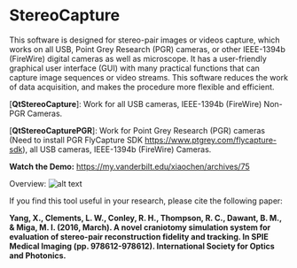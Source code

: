 # StereoCapture

This software is designed for stereo-pair images or videos capture, which works on all USB, Point Grey Research (PGR) cameras, or other IEEE-1394b (FireWire) digital cameras as well as microscope. It has a user-friendly graphical user interface (GUI) with many practical functions that can capture image sequences or video streams. This software reduces the work of data acquisition, and makes the procedure more flexible and efficient.

[**QtStereoCapture**]: Work for all USB cameras, IEEE-1394b (FireWire) Non-PGR Cameras.

[**QtStereoCapturePGR**]: Work for Point Grey Research (PGR) cameras (Need to install PGR FlyCapture SDK https://www.ptgrey.com/flycapture-sdk), all USB cameras, IEEE-1394b (FireWire) Cameras.

**Watch the Demo:** https://my.vanderbilt.edu/xiaochen/archives/75

Overview:
![alt text](https://my.vanderbilt.edu/xiaochen/files/2015/09/overview_qsc.jpg "Title")

If you find this tool useful in your research, please cite the following paper:

**Yang, X., Clements, L. W., Conley, R. H., Thompson, R. C., Dawant, B. M., & Miga, M. I. (2016, March). A novel craniotomy simulation system for evaluation of stereo-pair reconstruction fidelity and tracking. In SPIE Medical Imaging (pp. 978612-978612). International Society for Optics and Photonics.**



